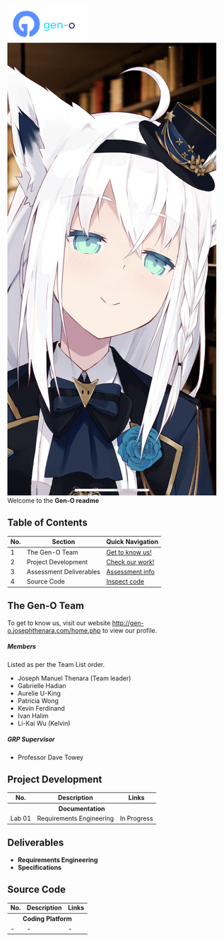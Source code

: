 ![alt text](images/gen-o_logo.png "Gen-O")
![alt text](/images/fubuki.jpg "Fubuki Desu")
Welcome to the **Gen-O readme**

## Table of Contents
| **No.** | **Section**                       | **Quick Navigation**                        |
|---------|-----------------------------------|---------------------------------------------|
| 1       | The Gen-O Team                    | [Get to know us!](#the-mi-team)             |
| 2       | Project Development               | [Check our work!](#analyses-from-labs)      |
| 3       | Assessment Deliverables           | [Assessment info](#assessment-deliverables) |
| 4       | Source Code                       | [Inspect code](#source-code)                |


## The Gen-O Team
To get to know us, visit our website http://gen-o.josephthenara.com/home.php to view our profile.
##### Members
Listed as per the Team List order.

- Joseph Manuel Thenara (Team leader)
- Gabrielle Hadian
- Aurelie U-King
- Patricia Wong 
- Kevin Ferdinand
- Ivan Halim
- Li-Kai Wu (Kelvin)


##### GRP Supervisor 
- Professor Dave Towey 


## Project Development 
<table>
  <tr>
    <td align="center"><b>No.</b></td>
    <td align="center"><b>Description</b></td>
    <td align="center"><b>Links</b></td>
  </tr>
  <tr align="center">
    <th colspan="3">Documentation</th>
  </tr>
  <tr>
    <td>Lab 01</td>
    <td>Requirements Engineering</td>
    <td>In Progress</td>
  </tr>
</table>


## Deliverables
+ **Requirements Engineering**
+ **Specifications** 


## Source Code
<table>
  <tr>
    <td align="center"><b>No.</b></td>
    <td align="center"><b>Description</b></td>
    <td align="center"><b>Links</b></td>
  </tr>
  <tr align="center">
    <th colspan="3">Coding Platform</th>
  </tr>
  <tr>
    <td>-</td>
    <td>-</td>
    <td>
     -
    </td>
  </tr>
</table>
